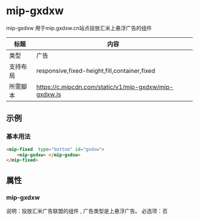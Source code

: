 # mip-gxdxw

mip-gxdxw 用于mip.gxdxw.cn站点投放汇米上悬浮广告的组件

标题|内容
----|----
类型|广告
支持布局|responsive,fixed-height,fill,container,fixed
所需脚本|https://c.mipcdn.com/static/v1/mip-gxdxw/mip-gxdxw.js

## 示例

### 基本用法
```html
<mip-fixed  type="bottom" id="gxdxw">
	<mip-gxdxw> </mip-gxdxw>
</mip-fixed>
```


## 属性

### mip-gxdxw

说明：投放汇米广告联盟的组件 , 广告类型是上悬浮广告。
必选项：否